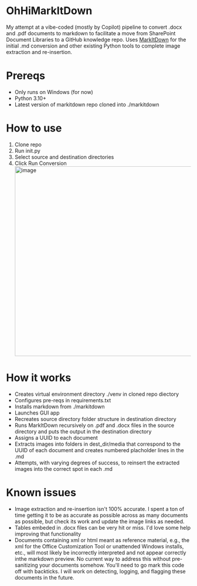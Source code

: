 # OhHiMarkItDown

My attempt at a vibe-coded (mostly by Copilot) pipeline to convert .docx and .pdf documents to markdown to facilitate a move from SharePoint Document Libraries to a GitHub knowledge repo.
Uses [MarkItDown](https://github.com/microsoft/markitdown) for the initial .md conversion and other existing Python tools to complete image extraction and re-insertion.

# Prereqs
 - Only runs on Windows (for now)
 - Python 3.10+
 - Latest version of markitdown repo cloned into ./markitdown

# How to use

1) Clone repo
2) Run init.py
3) Select source and destination directories
4) Click Run Conversion
   <img width="881" height="517" alt="image" src="https://github.com/user-attachments/assets/803d78b4-cfb9-4bf4-ab26-4536f57cb460" />

# How it works

 - Creates virtual environment directory ./venv in cloned repo diectory
 - Configures pre-reqs in requirements.txt
 - Installs markdown from ./markitdown
 - Launches GUI app
 - Recreates source directory folder structure in destination directory
 - Runs MarkItDown recursively on .pdf and .docx files in the source directory and puts the output in the destination directory
 - Assigns a UUID to each document
 - Extracts images into folders in dest_dir/media that correspond to the UUID of each document and creates numbered placholder lines in the .md
 - Attempts, with varying degrees of success, to reinsert the extracted images into the correct spot in each .md

# Known issues

 - Image extraction and re-insertion isn't 100% accurate. I spent a ton of time getting it to be as accurate as possible across as many documents as possible, but check its work and update the image links as needed.
 - Tables embeded in .docx files can be very hit or miss. I'd love some help improving that functionality
 - Documents containing xml or html meant as reference material, e.g., the xml for the Office Customization Tool or unattended Windows installs, etc., will most  likely be incorrectly interpreted and not appear correctly inthe markdown preview. No current way to address this without pre-sanitizing your documents somehow. You'll need to go mark this code off with backticks. I will work on detecting, logging, and flagging these documents in the future.

